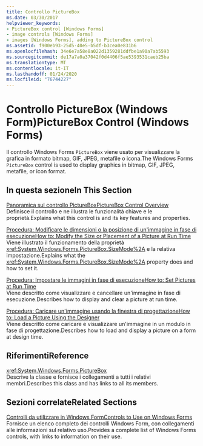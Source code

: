 ```yaml
---
title: Controllo PictureBox
ms.date: 03/30/2017
helpviewer_keywords:
- PictureBox control [Windows Forms]
- image controls [Windows Forms]
- images [Windows Forms], adding to PictureBox control
ms.assetid: f900eb93-25d5-40e5-b5df-b3cea0e831b6
ms.openlocfilehash: 34e6e7a58e8a022d1359281ddfbe1a90a7ab5593
ms.sourcegitcommit: de17a7a0a37042f0d4406f5ae5393531caeb25ba
ms.translationtype: MT
ms.contentlocale: it-IT
ms.lasthandoff: 01/24/2020
ms.locfileid: "76744227"
---
```

# <a name="picturebox-control-windows-forms"></a><span data-ttu-id="16d21-102">Controllo PictureBox (Windows Form)</span><span class="sxs-lookup"><span data-stu-id="16d21-102">PictureBox Control (Windows Forms)</span></span>
<span data-ttu-id="16d21-103">Il controllo Windows Forms `PictureBox` viene usato per visualizzare la grafica in formato bitmap, GIF, JPEG, metafile o icona.</span><span class="sxs-lookup"><span data-stu-id="16d21-103">The Windows Forms `PictureBox` control is used to display graphics in bitmap, GIF, JPEG, metafile, or icon format.</span></span>  
  
## <a name="in-this-section"></a><span data-ttu-id="16d21-104">In questa sezione</span><span class="sxs-lookup"><span data-stu-id="16d21-104">In This Section</span></span>  
 [<span data-ttu-id="16d21-105">Panoramica sul controllo PictureBox</span><span class="sxs-lookup"><span data-stu-id="16d21-105">PictureBox Control Overview</span></span>](picturebox-control-overview-windows-forms.md)  
 <span data-ttu-id="16d21-106">Definisce il controllo e ne illustra le funzionalità chiave e le proprietà.</span><span class="sxs-lookup"><span data-stu-id="16d21-106">Explains what this control is and its key features and properties.</span></span>  
  
 [<span data-ttu-id="16d21-107">Procedura: Modificare le dimensioni o la posizione di un'immagine in fase di esecuzione</span><span class="sxs-lookup"><span data-stu-id="16d21-107">How to: Modify the Size or Placement of a Picture at Run Time</span></span>](how-to-modify-the-size-or-placement-of-a-picture-at-run-time-windows-forms.md)  
 <span data-ttu-id="16d21-108">Viene illustrato il funzionamento della proprietà <xref:System.Windows.Forms.PictureBox.SizeMode%2A> e la relativa impostazione.</span><span class="sxs-lookup"><span data-stu-id="16d21-108">Explains what the <xref:System.Windows.Forms.PictureBox.SizeMode%2A> property does and how to set it.</span></span>  
  
 [<span data-ttu-id="16d21-109">Procedura: Impostare le immagini in fase di esecuzione</span><span class="sxs-lookup"><span data-stu-id="16d21-109">How to: Set Pictures at Run Time</span></span>](how-to-set-pictures-at-run-time-windows-forms.md)  
 <span data-ttu-id="16d21-110">Viene descritto come visualizzare e cancellare un'immagine in fase di esecuzione.</span><span class="sxs-lookup"><span data-stu-id="16d21-110">Describes how to display and clear a picture at run time.</span></span>  
  
 [<span data-ttu-id="16d21-111">Procedura: Caricare un'immagine usando la finestra di progettazione</span><span class="sxs-lookup"><span data-stu-id="16d21-111">How to: Load a Picture Using the Designer</span></span>](how-to-load-a-picture-using-the-designer-windows-forms.md)  
 <span data-ttu-id="16d21-112">Viene descritto come caricare e visualizzare un'immagine in un modulo in fase di progettazione.</span><span class="sxs-lookup"><span data-stu-id="16d21-112">Describes how to load and display a picture on a form at design time.</span></span>  
  
## <a name="reference"></a><span data-ttu-id="16d21-113">Riferimenti</span><span class="sxs-lookup"><span data-stu-id="16d21-113">Reference</span></span>  
 <xref:System.Windows.Forms.PictureBox>  
 <span data-ttu-id="16d21-114">Descrive la classe e fornisce i collegamenti a tutti i relativi membri.</span><span class="sxs-lookup"><span data-stu-id="16d21-114">Describes this class and has links to all its members.</span></span>  
  
## <a name="related-sections"></a><span data-ttu-id="16d21-115">Sezioni correlate</span><span class="sxs-lookup"><span data-stu-id="16d21-115">Related Sections</span></span>  
 [<span data-ttu-id="16d21-116">Controlli da utilizzare in Windows Form</span><span class="sxs-lookup"><span data-stu-id="16d21-116">Controls to Use on Windows Forms</span></span>](controls-to-use-on-windows-forms.md)  
 <span data-ttu-id="16d21-117">Fornisce un elenco completo dei controlli Windows Form, con collegamenti alle informazioni sul relativo uso.</span><span class="sxs-lookup"><span data-stu-id="16d21-117">Provides a complete list of Windows Forms controls, with links to information on their use.</span></span>
